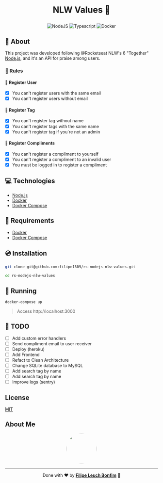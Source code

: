 # <p align="center">NLW Values 👊</p>

<p align="center">
    <img src="https://img.shields.io/badge/Code-NodeJS-informational?style=flat-square&logo=node.js&color=339933" alt="NodeJS" />
    <img src="https://img.shields.io/badge/Code-Typescript-informational?style=flat-square&logo=typescript&color=3178C6" alt="Typescript" />
    <img src="https://img.shields.io/badge/Tools-Docker-informational?style=flat-square&logo=docker&color=2496ED" alt="Docker" />
</p>

## 💬 About

This project was developed following @Rocketseat NLW's 6 "Together" [Node.js](https://nextlevelweek.com/episodios/node/aula-1/edicao/6), and it's an API for praise among users.

### 📏 Rules

#### 👤 Register User

- [x] You can't register users with the same email
- [x] You can't register users without email

#### 🔵 Register Tag

- [x] You can't register tag without name
- [x] You can't register tags with the same name
- [x] You can't register tag if you`re not an admin

#### 👏 Register Compliments

- [x] You can't register a compliment to yourself
- [x] You can't register a compliment to an invalid user
- [x] You must be logged in to register a compliment

## :computer: Technologies

- [Node.js](https://nodejs.org/en/)
- [Docker](https://www.docker.com/)
- [Docker Compose](https://docs.docker.com/compose/)

## :scroll: Requirements

- [Docker](https://www.docker.com/)
- [Docker Compose](https://docs.docker.com/compose/)

## :cd: Installation

```sh
git clone git@github.com:filipe1309/rs-nodejs-nlw-values.git
```

```sh
cd rs-nodejs-nlw-values
```

## :runner: Running

```sh
docker-compose up
```

> Access http://localhost:3000

## 📃 TODO

- [ ] Add custom error handlers
- [ ] Send compliment email to user receiver
- [ ] Deploy (heroku)
- [ ] Add Frontend
- [ ] Refact to Clean Architecture
- [ ] Change SQLite database to MySQL
- [ ] Add search tag by name
- [ ] Add search tag by name
- [ ] Improve logs (sentry)

## License

[MIT](https://choosealicense.com/licenses/mit/)

## About Me

<p align="center">
    <a style="font-weight: bold" href="https://www.linkedin.com/in/filipe1309/">
    <img style="border-radius:50%" width="100px; "src="https://avatars.githubusercontent.com/u/2081014?s=60&v=4"/>
    </a>
</p>

---

<p align="center">
    Done with ♥ by <a style="font-weight: bold" href="https://www.linkedin.com/in/filipe1309/">Filipe Leuch Bonfim</a> 🖖
</p>
